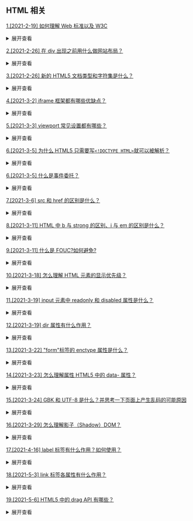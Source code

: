 ## HTML 相关

[1.[2021-2-19] 如何理解 Web 标准以及 W3C](https://github.com/HJY-xh/plantTrees/issues/1)

<details>
<summary>展开查看</summary>
<pre>
标签要闭合，英文小写，且不要嵌套混乱，用标签语义化来提高搜索的概率。使用外链式的CSS和JS脚本，使结构、样式、行为分离，内容能被更广泛的设备所访问，代码精简，开发组件化，代码易维护、可复用，改版、升级方便。
</pre>
</details>

[2.[2021-2-26] 在 div 出现之前用什么做网站布局？](https://github.com/HJY-xh/plantTrees/issues/13)

<details>
<summary>展开查看</summary>
<pre>
div出现之前使用table布局。因为table布局嵌套很多，网站加载慢，布局层级不清晰。
</pre>
</details>

[3.[2021-2-26] 新的 HTML5 文档类型和字符集是什么？](https://github.com/HJY-xh/plantTrees/issues/14)

<details>
<summary>展开查看</summary>
<pre>
文档类型是`<!doctype html>`
字符集是`<meta charset="utf-8">`
</pre>
</details>

[4.[2021-3-2] iframe 框架都有哪些优缺点？](https://github.com/HJY-xh/plantTrees/issues/21)

<details>
<summary>展开查看</summary>
<pre>

**优点**

-   重载页面时不需要重载整个页面，只需要重载页面中的一个框架页
-   技术易于掌握，使用方便，可主要应用于不需搜索引擎来搜索的页面
-   方便制作导航栏

**缺点**

-   会产生很多页面，不容易管理
-   不容易打印
-   对浏览器搜索引擎不友好
-   多框架的页面会增加服务器的 http 请求
</pre>
</details>

[5.[2021-3-3] viewport 常见设置都有哪些？](https://github.com/HJY-xh/plantTrees/issues/25)

<details>
<summary>展开查看</summary>
<pre>

`viewport` 就是视区窗口，也就是浏览器中显示网页的部分。PC 端上基本等于设备显示区域，但在移动端上 `viewport` 会超出设备的显示区域（即会有横向滚动条出现）。设备默认的 `viewport` 在 980 - 1024 之间。

为了让移动端可以很好地显示页面，因此需要对`viewport`进行设置。相关的设置值如下：

| 设置          | 解释                                                               |
| ------------- | ------------------------------------------------------------------ |
| width         | 设置 layout viewport 的宽度，为一个正整数                          |
| initial-scale | 设置页面的初始缩放值，为一个数字，可以带小数                       |
| minimum-scale | 允许用户的最小缩放值，为一个数字，可以带小数                       |
| maximum-scale | 允许用户的最大缩放值，为一个数字，可以带小数                       |
| height        | 设置 layout viewport 的高度，这个属性并不重要，很少使用            |
| user-scalable | 是否允许用户进行缩放，值为"no"或"yes", no 代表不允许，yes 代表允许 |

`viewport` 是在 `meta` 标签内进行控制。

```html
// width=device-width, initial-scale=1.0 是为了兼容不同浏览器 <meta name="viewport"
content="width=device-width, initial-scale=1.0, maximum-scale=1.0, user-scalable="no" />
```

</pre>
</details>

[6.[2021-3-5] 为什么 HTML5 只需要写`<!DOCTYPE HTML>`就可以被解析？](https://github.com/HJY-xh/plantTrees/issues/29)

<details>
<summary>展开查看</summary>
<pre>

因为 HTML5 与 HTML4 基于的基准不同。HTML4 基于**SGML**，除了`DOCTYPE`外还需要引入`DTD`来告诉浏览器用什么标准进行渲染。`DTD`还分为标准模式、严格模式。如果什么都不写，完全让浏览器自我发挥，会变成怪异模式。

HTML5 不基于**SGML**，因此后面就不用跟`DTD`，但是需要`DOCTYPE`来规范浏览器的渲染行为。

注：**SGML**是通用标记语言的集合。其中有 HTML、XML，因此需要用`DTD`来指定使用哪种规范。

</pre>
</details>

[6.[2021-3-5] 什么是事件委托？](https://github.com/HJY-xh/plantTrees/issues/31)

<details>
<summary>展开查看</summary>
<pre>

概念：事件委托指的是，不在事件的发生地（直接 dom）上设置监听函数，而是在其父元素上设置监听函数，通过事件冒泡，父元素可以监听到子元素上事件的触发，通过判断事件发生元素 DOM 的类型，来做出不同的响应。

例子：最经典的就是 ul 和 li 标签的事件监听，比如我们在添加事件时候，采用事件委托机制，不会在 li 标签上直接添加，而是在 ul 父元素上添加。

优点：

-   比较合适动态元素的绑定，新添加的子元素也会有监听函数，也可以有事件触发机制
-   提高 JavaScript 性能。事件委托可以显著的提高事件的处理速度，减少内存的占用

</pre>
</details>

[7.[2021-3-6] src 和 href 的区别是什么？](https://github.com/HJY-xh/plantTrees/issues/33)

<details>
<summary>展开查看</summary>
<pre>

-   href 是超文本引用，它是指向资源的位置，建立与目标文件的联系
-   src 目的是把资源下载到页面中
-   浏览器解析 href 不会阻塞对文档的处理（这就是官方建议使用 link 引入而不是 @ import 的原因），src 会阻塞对文档的处理。

</pre>
</details>

[8.[2021-3-11] HTML 中 b 与 strong 的区别、i 与 em 的区别是什么？](https://github.com/HJY-xh/plantTrees/issues/47)

<details>
<summary>展开查看</summary>
<pre>

**_b 与 strong 的区别_**

-   定义

1. b(bold)是实体标签，用来给文字加粗
2. strong 是逻辑标签，作用是加强字符语气

-   区别

1. b 标签只是加粗的样式，没有实际含义，常用来表达无强调或着中意味的粗体文字
2. strong 表示标签内字符重要，用以强调，其默认格式是加粗，但是可以通过 css 添加样式，使用别的样式强调

_为了符合 css3 的规范语义化，b 应尽量少用而改用 strong_

**_i 与 em 的区别_**

-   定义

1. i(italic)是实体标签，用来使字符倾斜
2. em(emphasis)是逻辑标签，作用是强调文本内容

-   区别

1. i 标签只是斜体的样式，没有实际含义，常用来表达无强调或着重意味的斜体，比如生物学名、术语、外来语；
2. em 表示标签内字符重要，用以强调，其默认格式是斜体，但是可以通过 CSS 添加样式。

_为了符合 CSS3 的规范，i 应尽量少用而改用 em_

</pre>
</details>

[9.[2021-3-11] 什么是 FOUC?如何避免?](https://github.com/HJY-xh/plantTrees/issues/49)

<details>
<summary>展开查看</summary>
<pre>
Flash Of Unstyled Content：用户定义样式表加载之前浏览器使用默认样式渲染文档，用户样式加载渲染之后再重新渲染文档，造成页面闪烁。
解决方法：把样式表放到文档的head。
</pre>
</details>

[10.[2021-3-18] 怎么理解 HTML 元素的显示优先级？](https://github.com/HJY-xh/plantTrees/issues/64)

<details>
<summary>展开查看</summary>
<pre>

**在 html 中，帧元素（frameset）的优先级最高，表单元素比非表单元素的优先级要高**

表单元素：

> 文本输入框，密码输入框，单选框，复选框，文本输入域，列表框等等

非表单元素：

> 链接（a），div, table, span 等等

**有窗口元素比无窗口元素的优先级高**

有窗口元素：

> select 元素，object 元素，以及 frames 元素等等

无窗口元素：

> 大部分 html 元素都是无窗口元素

`z-index` 属性也可以改变显示优先级，但只对同种类型的元素才有效。如果两个元素分别为 **表单元素** 和 **非表单元素** 那么 `z-index` 是无效的

</pre>
</details>

[11.[2021-3-19] input 元素中 readonly 和 disabled 属性是什么？](https://github.com/HJY-xh/plantTrees/issues/67)

<details>
<summary>展开查看</summary>
<pre>

在表现上 `readonly` 和 `disabled` 都不能让用户对 `input` 进行编辑。但从含义上来看两者还是有较大的差别的。

`readonly` 直译为 “只读”，一般用于只允许用户填写一次的信息，提交过一次之后，就不允许再次修改了。

`disabled` 直译为 “禁用”，即这个 `input` 就是不允许填写和使用的（可能是因为权限或者其他原因）。

因此在外观上，`readonly` 与普通 `input` 无异，只是点击后无法进行编辑；而 `disabled` 的 `input` 呈灰色，也不允许点击。从这两点其实也可以看出，对于 `input` 的事件，`readonly` 会响应，而 `disabled` 是不响应的。并且在传输数据上，`disabled` 的数据是不会被获取和上传，`readonly` 的数据会被获取和上传。

</pre>
</details>

[12.[2021-3-19] dir 属性有什么作用？](https://github.com/HJY-xh/plantTrees/issues/68)

<details>
<summary>展开查看</summary>
<pre>

dir 属性用来规定元素中文字的方向。有效值有两个：ltr(从左到右)、rtl(从右到左)。

```javascript
<!-- dir属性应用 -->
<p dir="ltr">从左到右</p>
<p dir="rtl">从右到左</p>
```

</pre>
</details>

[13.[2021-3-22] "form"标签的 enctype 属性是什么？](https://github.com/HJY-xh/plantTrees/issues/74)

<details>
<summary>展开查看</summary>
<pre>

`<form>` 标签的 `enctype` 属性，用来控制表单上传的数据的编码格式。其值和 HTTP 请求的 `Content-type` 值一样。在数据提交到服务器之前，会以 `enctype` 的值进行编码。
`enctype` 对应的值如下

| 值                                | 用法                                                                                  |
| --------------------------------- | ------------------------------------------------------------------------------------- |
| application/x-www-form-urlencoded | 默认值，会对所有字符转进行编码 （将空格转换为 "+" 符号，特殊字符转换为 ASCII HEX 值） |
| multipart/form-data               | 不会对字符进行编码，当表单中有文件时必须要此编码                                      |
| text/plain                        | 将空格转换为 "+" 符号，但不编码特殊字符                                               |

</pre>
</details>

[14.[2021-3-23] 怎么理解属性 HTML5 中的 data- 属性？](https://github.com/HJY-xh/plantTrees/issues/77)

<details>
<summary>展开查看</summary>
<pre>

原本 HTML 也允许自定义 `attributes` 。因此在早期前端，为了将数据塞在标签中，往往会采用自定义属性存放数据的方法。

而 `data-` 便是 HTML 5 中用来存放数据的标签。使用 `data-*` 时，需要注意，`data-` 之后的单词必须是**小写**的，但是可以用多个 `-` 连接。而在对应的 DOM 方法中，我们可以通过 `ele.dataset[属性名]` 进行访问。在这里的属性名可以使用驼峰（转换规则和 vue 的组件名称转换一样）。

相比之前的自定义属性存放数据，使用 `data-*` 的方法，在数据的获取上会比较方便。

</pre>
</details>

[15.[2021-3-24] GBK 和 UTF-8 是什么？并思考一下页面上产生乱码的可能原因](https://github.com/HJY-xh/plantTrees/issues/80)

<details>
<summary>展开查看</summary>
<pre>

**理解**

-   GBK 编码：是指中国的中文字符，其它它包含了简体中文与繁体中文字符，另外还有一种字符“gb2312”，这种字符仅能存储简体中文字符。
-   UTF-8 编码：它是一种全国家通过的一种编码，如果你的网站涉及到多个国家的语言，那么建议你选择 UTF-8 编码。

**二者区别**

-   GBK 编码格式，它的功能少，仅限于中文字符，当然它所占用的空间大小会随着它的功能而减少，打开网页的速度比较快。
-   UTF8 编码格式很强大，支持所有国家的语言，正是因为它的强大，才会导致它占用的空间大小要比 GBK 大，对于网站打开速度而言，也有一定的影响。

**乱码原因**

可参考：[html 乱码原因与网页乱码解决方法](https://akcms.zlck.com/manual/akcms/charset-error.htm)

</pre>
</details>

[16.[2021-3-29] 怎么理解影子（Shadow）DOM？](https://github.com/HJY-xh/plantTrees/issues/94)

<details>
<summary>展开查看</summary>
<pre>

`Shadow DOM` 可以想象成我们在 Vue 或者 React 中使用的一个个组件，是一种将 HTML 结构、Style 封装起来的结构。我们熟悉的 `<video>` 标签，其实就是 `Shadow DOM` 的封装。
![img](https://github.com/HJY-xh/plantTrees/blob/master/Image/%E8%AF%84%E8%AE%BA%E5%8C%BA%E5%9B%BE%E7%89%87/issues_94/1.png)

借用 MDN 上的图，可以看到 `Shadow DOM` 允许我们在 DOM 文档中插入一个 DOM 的子树。`Shadow Tree` 会挂在 `Shadow host` 对应的 DOM 上。之后，`Shadow DOM` 与外层 DOM 不会相互影响，因此可以放心用来做组件。
![img](https://github.com/HJY-xh/plantTrees/blob/master/Image/%E8%AF%84%E8%AE%BA%E5%8C%BA%E5%9B%BE%E7%89%87/issues_94/2.png)

</pre>
</details>

[17.[2021-4-16] label 标签有什么作用？如何使用？](https://github.com/HJY-xh/plantTrees/issues/154)

<details>
<summary>展开查看</summary>
<pre>

label 标签用来定义表单控制间的关系,当用户选择该标签时，浏览器会自动将焦点转到和标签相关的表单控件上。

它有两种用法：

-   通过 id 绑定

```javascript
<label for="age">年龄:</label>
<input type="text" id="age" />
```

-   嵌套

```javascript
<label>
	姓名:
	<input type="text" />
</label>
```

</pre>
</details>

[18.[2021-5-3] link 标签各属性有什么作用？](https://github.com/HJY-xh/plantTrees/issues/208)

<details>
<summary>展开查看</summary>
<pre>

-   href 规定被链接文档的位置
-   hreflang 规定被链接文档中文本的语言
-   media 规定被链接文档将被显示在什么设备上
-   rel 规定当前文档与被链接文档之间的关系
-   sizes 规定被链接资源的尺寸（仅适用于 rel = "icon")
-   type 规定被链接文档的 MIME 类型

</pre>
</details>

[19.[2021-5-6] HTML5 中的 drag API 有哪些？](https://github.com/HJY-xh/plantTrees/issues/215)

<details>
<summary>展开查看</summary>
<pre>

-   dragstart：事件主体是**被拖放元素**，在开始拖放被拖放元素时触发
-   drag：事件主体是**被拖放元素**，在正在拖放被拖放元素时触发
-   dragenter：事件主体是**目标元素**，在被拖放元素进入某元素时触发
-   dragover：事件主体是**目标元素**，在被拖放元素在某元素内移动时触发
-   dragleave：事件主体是**目标元素**，在被拖放元素移出目标元素时触发
-   drop：事件主体是**目标元素**，在目标元素完全接受被拖放元素时触发
-   dragend：事件主体是**被拖放元素**，在整个拖放操作结束时触发

### 补充：HTML5 新增的文件操作对象

File：代表一个文件对象
FileList：代表一个文件列表对象，类数组
FileReader：用于从文件中读取数据
FileWriter：用于向文件中写数据

### 例：

```
div.ondrop = function(e){
  var f = e.dataTransfer.files[0];    //找到拖放文件
  var fr = new FileReader();    //创建文件读取器
  fr.readAsURLData(f);    //读取文件内容
  fr.onload = function(){
    img src = fr.result;    //使用读取到的数据
  }
}
```

主要配合 drag 事件使用，常用于页面中拖放文件上传等操作，更多详情资料见拓展阅读：[HTML5--拖拽 API](https://blog.csdn.net/paullinjie/article/details/80691193)

</pre>
</details>
